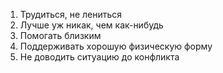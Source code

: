1. Трудиться, не лениться
2. Лучше уж никак, чем как-нибудь
3. Помогать близким
4. Поддерживать хорошую физическую форму
5. Не доводить ситуацию до конфликта
